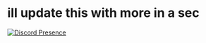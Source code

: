 <!-- ## <img align="left" src="/assets/images/atomgg.png"> userandaname -->

# ill update this with more in a sec

[![Discord Presence](https://lanyard.cnrad.dev/api/823939421686071386)](https://discord.com/users/823939421686071386)

<!--
**userandaname/userandaname** is a ✨ _special_ ✨ repository because its `README.md` (this file) appears on your GitHub profile.

Here are some ideas to get you started:

- 🔭 I’m currently working on ...
- 🌱 I’m currently learning ...
- 👯 I’m looking to collaborate on ...
- 🤔 I’m looking for help with ...
- 💬 Ask me about ...
- 📫 How to reach me: ...
- 😄 Pronouns: ...
- ⚡ Fun fact: ...
-->
